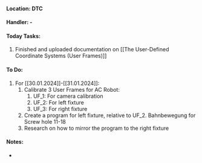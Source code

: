 #### Location: DTC

#### Handler: -

#### Today Tasks:
1. Finished and uploaded documentation on [[The User-Defined Coordinate Systems (User Frames)]]
#### To Do:
1. For [[30.01.2024]]-[[31.01.2024]]:
	1. Calibrate 3 User Frames for AC Robot:
		1. UF_1: For camera calibration
		2. UF_2: For left fixture
		3. UF_3: For right fixture
	2. Create a program for left fixture, relative to UF_2. Bahnbewegung for Screw hole 11-18
	3. Research on how to mirror the program to the right fixture

#### Notes:
- 